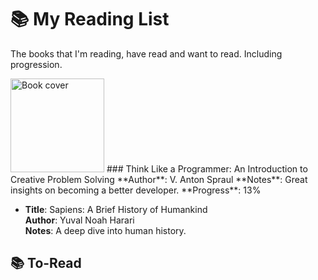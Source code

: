 # 📚 My Reading List
The books that I'm reading, have read and want to read. Including progression.

<img src="https://m.media-amazon.com/images/I/71K9kh-Xh+L._SL1500_.jpg" alt="Book cover" width="150">
### Think Like a Programmer: An Introduction to Creative Problem Solving
  **Author**: V. Anton Spraul 
  **Notes**: Great insights on becoming a better developer.
  **Progress**: 13% 

- **Title**: Sapiens: A Brief History of Humankind  
  **Author**: Yuval Noah Harari  
  **Notes**: A deep dive into human history.

## 📚 To-Read

  
